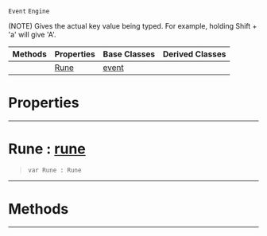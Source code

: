  `Event` `Engine`



(NOTE) Gives the actual key value being typed. For example, holding Shift + 'a' will give 'A'.

|Methods|Properties|Base Classes|Derived Classes|
|---|---|---|---|
| |[ Rune](https://github.com/dragonCASTjosh/PlasmaDocs/blob/master/code_reference/class_reference/keyboardtextevent.markdown#rune-plasma-engine-documen)|[event](https://github.com/dragonCASTjosh/PlasmaDocs/blob/master/code_reference/class_reference/event.markdown)| |


 #  Properties


---  
 #  Rune : [rune](https://github.com/dragonCASTjosh/PlasmaDocs/blob/master/code_reference/lightning_base_types/rune.markdown)

> 
> ``` lang=cpp, name=Lightning
> var Rune : Rune


---  
 #  Methods


---  
 

 